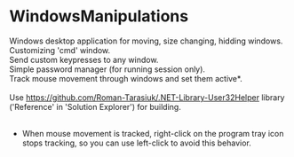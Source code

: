 # WindowsManipulations

Windows desktop application for moving, size changing, hidding windows.<br>
Customizing 'cmd' window.<br>
Send custom keypresses to any window.<br>
Simple password manager (for running session only).<br>
Track mouse movement through windows and set them active*.<br>
<br>
Use https://github.com/Roman-Tarasiuk/.NET-Library-User32Helper library ('Reference' in 'Solution Explorer') for building.
<br>
<br>
* When mouse movement is tracked, right-click on the program tray icon stops tracking, so you can use left-click to avoid this behavior.
